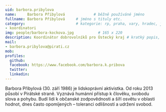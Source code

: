 ```yaml
---
uid: barbora.pribylova
name:     Barbora Přibylová      		# běžně používáné jméno
fullname: Barbora Přibylová		# jméno s tituly etc.
category:                 		# kategorie: rp, praha, vary, hradec, jmk, senat
- koordinatori
img: people/barbora-kockova.jpg           # 165 x 220
description: Koordinátor dobrovolníků pro Ústecký kraj # kratký popis, max 160 znaků
mail:
- barbora.pribylova@pirati.cz
mob: 
profiles:
  github:
  facebook: https://www.facebook.com/barbora.k.pribova
  twitter:
  linkedin:
---
```


Barbora Přibylová (30. září 1986) je lidskoprávní aktivistka. Od roku 2013 působí v Pirátské straně. Vyznává humánní přístup k člověku, svobodu slova a pohybu. Budí lidi k občanské zodpovědnosti a šíří osvětu v oblasti hodnot, dnes často opomíjených – toleranci odlišností a udržení svobod.
